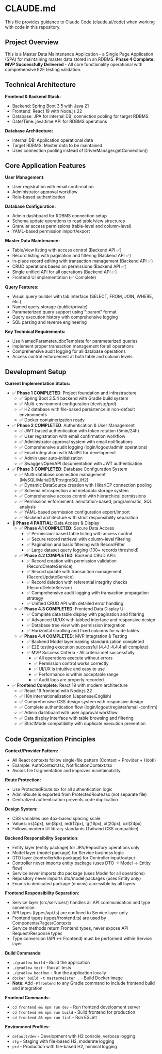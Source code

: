 # CLAUDE.md

This file provides guidance to Claude Code (claude.ai/code) when working with code in this repository.

## Project Overview

This is a Master Data Maintenance Application - a Single Page Application (SPA) for maintaining master data stored in an RDBMS. **Phase 4 Complete: MVP Successfully Delivered** - All core functionality operational with comprehensive E2E testing validation.

## Technical Architecture

**Frontend & Backend Stack:**
- Backend: Spring Boot 3.5 with Java 21
- Frontend: React 19 with Node.js 22
- Database: JPA for internal DB, connection pooling for target RDBMS
- Date/Time: java.time API for RDBMS operations

**Database Architecture:**
- Internal DB: Application operational data
- Target RDBMS: Master data to be maintained
- Uses connection pooling instead of DriverManager.getConnection()

## Core Application Features

**User Management:**
- User registration with email confirmation
- Administrator approval workflow
- Role-based authentication

**Database Configuration:**
- Admin dashboard for RDBMS connection setup
- Schema update operations to read table/view structures
- Granular access permissions (table-level and column-level)
- YAML-based permission import/export

**Master Data Maintenance:**
- Table/view listing with access control (Backend API ✅)
- Record listing with pagination and filtering (Backend API ✅)
- In-place record editing with transaction management (Backend API ✅)
- CRUD operations based on permissions (Backend API ✅)
- Single unified API for all operations (Backend API ✅)
- Frontend UI implementation (✅ Complete)

**Query Features:**
- Visual query builder with tab interface (SELECT, FROM, JOIN, WHERE, etc.)
- Named query storage (public/private)
- Parameterized query support using ":param" format
- Query execution history with comprehensive logging
- SQL parsing and reverse engineering

**Key Technical Requirements:**
- Use NamedParameterJdbcTemplate for parameterized queries
- Implement proper transaction management for all operations
- Comprehensive audit logging for all database operations
- Access control enforcement at both table and column levels

## Development Setup

**Current Implementation Status:**
- ✅ **Phase 1 COMPLETED**: Project foundation and infrastructure
  - ✅ Spring Boot 3.5.4 backend with Gradle build system
  - ✅ Multi-environment configuration (dev/stg/prd)
  - ✅ H2 database with file-based persistence in non-default environments
  - ✅ Docker containerization ready
- ✅ **Phase 2 COMPLETED**: Authentication & User Management
  - ✅ JWT-based authentication with token rotation (5min/24h)
  - ✅ User registration with email confirmation workflow
  - ✅ Administrator approval system with email notifications
  - ✅ Comprehensive audit logging (login/logout/admin operations)
  - ✅ Email integration with MailPit for development
  - ✅ Admin user auto-initialization
  - ✅ Swagger/OpenAPI documentation with JWT authentication
- ✅ **Phase 3 COMPLETED**: Database Configuration System
  - ✅ Multi-database connection management (MySQL/MariaDB/PostgreSQL/H2)
  - ✅ Dynamic DataSource creation with HikariCP connection pooling
  - ✅ Schema introspection and metadata storage system
  - ✅ Comprehensive access control with hierarchical permissions
  - ✅ Permission enforcement: annotation-based, programmatic, SQL analysis
  - ✅ YAML-based permission configuration export/import
  - ✅ Backend architecture with strict responsibility separation
- 🔄 **Phase 4 PARTIAL**: Data Access & Display
  - ✅ **Phase 4.1 COMPLETED**: Secure Data Access
    - ✅ Permission-based table listing with access control
    - ✅ Secure record retrieval with column-level filtering
    - ✅ Pagination and basic filtering with RecordFilter
    - ✅ Large dataset query logging (100+ records threshold)
  - ✅ **Phase 4.2 COMPLETED**: Backend CRUD APIs
    - ✅ Record creation with permission validation (RecordCreateService)
    - ✅ Record update with transaction management (RecordUpdateService)
    - ✅ Record deletion with referential integrity checks (RecordDeleteService)
    - ✅ Comprehensive audit logging with transaction propagation strategy
    - ✅ Unified CRUD API with detailed error handling
  - ✅ **Phase 4.3 COMPLETED**: Frontend Data Display UI
    - ✅ Complete data table display with pagination and filtering
    - ✅ Advanced UI/UX with tabbed interface and responsive design
    - ✅ Database tree view with permission integration
    - ✅ Horizontal scrolling and fixed columns for wide tables
  - ✅ **Phase 4.4 COMPLETED**: MVP Integration & Testing
    - ✅ Backend Model layer naming standardization completed
    - ✅ E2E testing execution successful (4.4.1-4.4.4 all complete)
    - ✅ MVP Success Criteria - All criteria met successfully
      - ✅ All operations execute without errors
      - ✅ Permission control works correctly  
      - ✅ UI/UX is intuitive and easy to use
      - ✅ Performance is within acceptable range
      - ✅ Audit logs are properly recorded
- ✅ **Frontend Complete**: React 19 with modern architecture
  - ✅ React 19 frontend with Node.js 22
  - ✅ i18n internationalization (Japanese/English)
  - ✅ Comprehensive CSS design system with responsive design
  - ✅ Complete authentication flow (login/logout/register/email-confirm)
  - ✅ Admin dashboard with user approval workflow
  - ✅ Data display interface with table browsing and filtering
  - ✅ StrictMode compatibility with duplicate execution prevention

## Code Organization Principles

**Context/Provider Pattern:**
- All React contexts follow single-file pattern (Context + Provider + Hook)
- Example: AuthContext.tsx, NotificationContext.tsx
- Avoids file fragmentation and improves maintainability

**Route Protection:**
- Use ProtectedRoute.tsx for all authentication logic
- AdminRoute is exported from ProtectedRoute.tsx (not separate file)
- Centralized authentication prevents code duplication

**Design System:**
- CSS variables use 4px-based spacing scale
- Values: xs(4px), sm(8px), md(12px), lg(16px), xl(20px), xxl(24px)
- Follows modern UI library standards (Tailwind CSS compatible)

**Backend Responsibility Separation:**
- Entity layer (entity package) for JPA/Repository operations only
- Model layer (model package) for Service business logic
- DTO layer (controller/dto package) for Controller input/output
- Controller never imports entity package (uses DTO → Model → Entity flow)
- Service never imports dto package (uses Model for all operations)
- Repository never imports dto/model packages (uses Entity only)
- Enums in dedicated package (enums) accessible by all layers

**Frontend Responsibility Separation:**
- Service layer (src/services/) handles all API communication and type conversion
- API types (types/api.ts) are confined to Service layer only
- Frontend types (types/frontend.ts) are used by Components/Pages/Contexts
- Service methods return Frontend types, never expose API Request/Response types
- Type conversion (API ↔ Frontend) must be performed within Service layer

**Build Commands:**
- `./gradlew build` - Build the application
- `./gradlew test` - Run all tests
- `./gradlew bootRun` - Run the application locally
- `docker build -t mastermeister .` - Build Docker image
- **Note**: Add `-Pfrontend` to any Gradle command to include frontend build and integration

**Frontend Commands:**
- `cd frontend && npm run dev` - Run frontend development server
- `cd frontend && npm run build` - Build frontend for production
- `cd frontend && npm run lint` - Run ESLint

**Environment Profiles:**
- `default/dev` - Development with H2 console, verbose logging
- `stg` - Staging with file-based H2, moderate logging
- `prd` - Production with file-based H2, minimal logging